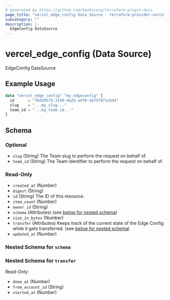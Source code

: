 ```yaml
---
# generated by https://github.com/hashicorp/terraform-plugin-docs
page_title: "vercel_edge_config Data Source - terraform-provider-vercel"
subcategory: ""
description: |-
  EdgeConfig DataSource
---
```


# vercel_edge_config (Data Source)

EdgeConfig DataSource

## Example Usage

```terraform
data "vercel_edge_config" "my_edgeconfig" {
  id      = "76d28575-3149-4a2d-a470-3ef5f871cbd4"
  slug    = "...my_slug..."
  team_id = "...my_team_id..."
}
```

<!-- schema generated by tfplugindocs -->
## Schema

### Optional

- `slug` (String) The Team slug to perform the request on behalf of.
- `team_id` (String) The Team identifier to perform the request on behalf of.

### Read-Only

- `created_at` (Number)
- `digest` (String)
- `id` (String) The ID of this resource.
- `item_count` (Number)
- `owner_id` (String)
- `schema` (Attributes) (see [below for nested schema](#nestedatt--schema))
- `size_in_bytes` (Number)
- `transfer` (Attributes) Keeps track of the current state of the Edge Config while it gets transferred. (see [below for nested schema](#nestedatt--transfer))
- `updated_at` (Number)

<a id="nestedatt--schema"></a>
### Nested Schema for `schema`


<a id="nestedatt--transfer"></a>
### Nested Schema for `transfer`

Read-Only:

- `done_at` (Number)
- `from_account_id` (String)
- `started_at` (Number)



